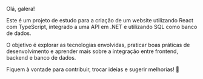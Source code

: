 Olá, galera!

Este é um projeto de estudo para a criação de um website utilizando React com TypeScript, integrado a uma API em .NET e utilizando SQL como banco de dados.

O objetivo é explorar as tecnologias envolvidas, praticar boas práticas de desenvolvimento e aprender mais sobre a integração entre frontend, backend e banco de dados.

Fiquem à vontade para contribuir, trocar ideias e sugerir melhorias! 🚀
